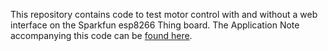 This repository contains code to test motor control with and without a web interface on the Sparkfun esp8266 Thing board. The Application Note accompanying this code can be [found here]().